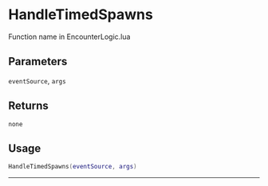 # HandleTimedSpawns
Function name in EncounterLogic.lua
## Parameters
`eventSource`, `args`
## Returns
`none`
## Usage
```lua
HandleTimedSpawns(eventSource, args)
```
---
